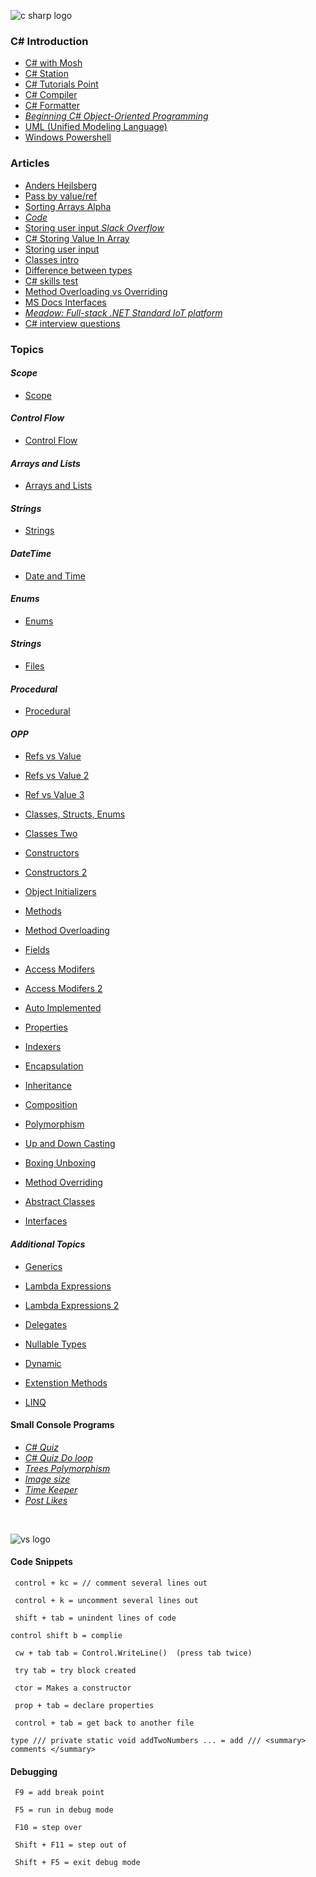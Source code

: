 
![c sharp logo](https://kironroy.github.io/c_sharp.svg)

### C# Introduction
  * [C# with Mosh](https://sso.teachable.com/secure/146684/users/sign_in?clean_login=true&reset_purchase_session=1)
  * [C# Station](https://csharp-station.com/)
  * [C# Tutorials Point](https://www.tutorialspoint.com/csharp/index.htm)
  * [C# Compiler](https://www.jdoodle.com/compile-c-sharp-online)
  * [C# Formatter](https://codebeautify.org/csharpviewer)
  * [_Beginning C# Object-Oriented Programming_](https://www.apress.com/us/book/9781430235309)
  * [UML (Unified Modeling Language)](https://www.tutorialspoint.com/uml/)
  * [Windows Powershell](https://github.com/kironroy/kironroy.github.io/wiki/Windows-Powershell)

### Articles
  * [Anders Hejlsberg](https://en.wikipedia.org/wiki/Anders_Hejlsberg)
  * [Pass by value/ref](https://blog.udemy.com/csharp-pass-by-reference/)
  * [Sorting Arrays Alpha](https://social.msdn.microsoft.com/Forums/en-US/8e73cea7-c63e-4387-885f-538d33658fac/sorting-arrays-alphabetically?forum=csharpgeneral)
  * [_Code_](https://bobcarp.files.wordpress.com/2014/07/code-charles-petzold.pdf)
  * [Storing user input _Slack Overflow_](https://stackoverflow.com/questions/19146058/storing-user-input-integers-in-an-array)
  * [C# Storing Value In Array](https://www.completecsharptutorial.com/basic/storing-values.php)
  * [Storing user input](https://social.msdn.microsoft.com/Forums/vstudio/en-US/5aac0051-9b48-4d0f-8f38-7727e1ac83fa/im-confused-about-how-to-store-user-inputted-strings-to-an-array-and-display-all-of-the-entered?forum=csharpgeneral)
  * [Classes intro](http://www.tutorialsteacher.com/csharp/csharp-class)
  * [Difference between types](https://stackoverflow.com/questions/2690544/what-is-the-difference-between-a-strongly-typed-language-and-a-statically-typed)
  * [C# skills test](https://www.proprofs.com/quiz-school/story.php?title=c-skills-test)
  * [Method Overloading vs Overriding](https://www.c-sharpcorner.com/UploadFile/8a67c0/method-overloading-and-method-overriding-in-C-Sharp/)
  * [MS Docs Interfaces](https://docs.microsoft.com/en-us/dotnet/csharp/programming-guide/interfaces/)
  * [_Meadow: Full-stack .NET Standard IoT platform_](https://www.kickstarter.com/projects/meadow/meadow-full-stack-net-standard-iot-platform?utm_source=BryanC&utm_medium=Social&utm_campaign=Kickstarter) 
  * [C# interview questions](https://www.softwaretestinghelp.com/c-sharp-interview-questions/)
  
  ### Topics

   #### _Scope_ 
   * [Scope](https://repl.it/@kironroy/csharpscope)
   
   #### _Control Flow_
   * [Control Flow](https://repl.it/@kironroy/controlflow)
   
   #### _Arrays and Lists_
   * [Arrays and Lists](https://repl.it/@kironroy/arraylists)
  
   
   #### _Strings_
   * [Strings](https://repl.it/@kironroy/strings)
   
   #### _DateTime_
   * [Date and Time](https://repl.it/@kironroy/datetime)

   #### _Enums_
   * [Enums](https://repl.it/@kironroy/enums)


   #### _Strings_
   * [Files](https://repl.it/@kironroy/files)
   
   #### _Procedural_
   * [Procedural](https://repl.it/@kironroy/procedural)

   #### _OPP_
   * [Refs vs Value](https://repl.it/@kironroy/refvsvalue)

   * [Refs vs Value 2](https://repl.it/@kironroy/refvsvalue2)

   * [ Ref vs Value 3](https://repl.it/@kironroy/referencevaluetype?language=csharp)
   
   * [Classes, Structs, Enums](https://repl.it/@kironroy/ClassesStructsEnum)

   * [Classes Two](https://repl.it/@kironroy/ClassesTwo)

   * [Constructors](https://repl.it/@kironroy/constructors)

   * [Constructors 2](https://repl.it/@kironroy/constructorstwo)

   * [Object Initializers](https://repl.it/@kironroy/objectinitializers)

   * [Methods](https://repl.it/@kironroy/methods)

   * [Method Overloading](https://repl.it/@kironroy/methodoverloading)

   * [Fields](https://repl.it/@kironroy/fields)

   * [Access Modifers](https://repl.it/@kironroy/accessmodifers)

   * [Access Modifers 2](https://repl.it/@kironroy/accessmodifers2)

   * [Auto Implemented](https://repl.it/@kironroy/autoimplemented2)

   * [Properties](https://repl.it/@kironroy/properties)

   * [Indexers](https://repl.it/@kironroy/indexers)

   * [Encapsulation](https://repl.it/@kironroy/encapsulation)
   
   * [Inheritance](https://repl.it/@kironroy/inheritance1)
   
   * [Composition](https://repl.it/@kironroy/composition)

   * [Polymorphism](https://repl.it/@kironroy/polymorphism)

   * [Up and Down Casting](https://repl.it/@kironroy/updowncasting)

   * [Boxing Unboxing](https://repl.it/@kironroy/boxingunboxing)

   * [Method Overriding](https://repl.it/@kironroy/methodoverriding)

   * [Abstract Classes](https://repl.it/@kironroy/abstractclasses)
   
   * [Interfaces](https://repl.it/@kironroy/interfaces)

 #### _Additional Topics_
   * [Generics](https://repl.it/@kironroy/generics)
   
   * [Lambda Expressions](https://repl.it/@kironroy/lambda)
   
   * [Lambda Expressions 2](https://repl.it/@kironroy/lambda2)

   * [Delegates](https://repl.it/@kironroy/delegates)

   * [Nullable Types](https://repl.it/@kironroy/nullabletypes)

   * [Dynamic](https://repl.it/@kironroy/dynamic)

   * [Extenstion Methods](https://repl.it/@kironroy/extenstionmethods)

   * [LINQ](https://repl.it/@kironroy/linq)

#### Small Console Programs
   * _[C# Quiz](https://repl.it/@kironroy/cSharpQuiz)_
   * _[C# Quiz Do loop](https://repl.it/@kironroy/cSharpQuiz-1)_
   * _[Trees Polymorphism](https://repl.it/@kironroy/ctrees)_
   * _[Image size](https://repl.it/@kironroy/imagesize)_
   * _[Time Keeper](https://repl.it/@kironroy/TimeKeeper)_
   * _[Post Likes](https://repl.it/@kironroy/postlikes)_



<br>

![vs logo](https://kironroy.github.io/vs_logo.svg)




   #### Code Snippets

   ``` control + kc = // comment several lines out```
   
   ``` control + k = uncomment several lines out```
   
   ``` shift + tab = unindent lines of code```

   ``` control shift b = complie ```
   
   ``` cw + tab tab = Control.WriteLine()  (press tab twice)```
   
   ``` try tab = try block created```

   ``` ctor = Makes a constructor```

   ``` prop + tab = declare properties```

   ``` control + tab = get back to another file```
   
   ```type /// private static void addTwoNumbers ... = add /// <summary> comments </summary>```
   
   #### Debugging
   
   ``` F9 = add break point```
   
   ``` F5 = run in debug mode```
   
   ``` F10 = step over```
   
   ``` Shift + F11 = step out of```
   
   ``` Shift + F5 = exit debug mode```


   
